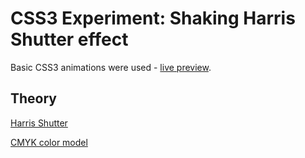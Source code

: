 # CSS3 Experiment: Shaking Harris Shutter effect

Basic CSS3 animations were used - [live preview](http://cdn.rawgit.com/yatskevich/css-harris-shutter-effect/master/index.html).

## Theory
[Harris Shutter](http://en.wikipedia.org/wiki/Harris_shutter)

[CMYK color model](http://en.wikipedia.org/wiki/CMYK_color_model)
